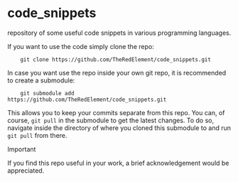 # code_snippets

repository of some useful code snippets in various programming languages.

If you want to use the code simply clone the repo:

```shell
    git clone https://github.com/TheRedElement/code_snippets.git
```

In case you want use the repo inside your own git repo, it is recommended to create a submodule:

```shell
    git submodule add https://github.com/TheRedElement/code_snippets.git
```

This allows you to keep your commits separate from this repo.
You can, of course, `git pull` in the submodule to get the latest changes.
To do so, navigate inside the directory of where you cloned this submodule to and run `git pull` from there.

> [!IMPORTANT]
> If you find this repo useful in your work, a brief acknowledgement would be appreciated.
